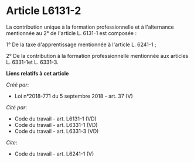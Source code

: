 # Article L6131-2

La contribution unique à la formation professionnelle et à l'alternance mentionnée au 2° de l'article L. 6131-1 est
composée : 

1° De la taxe d'apprentissage mentionnée à l'article L. 6241-1 ; 

2° De la contribution à la formation professionnelle mentionnée aux articles L. 6331-1et L. 6331-3.

**Liens relatifs à cet article**

_Créé par_:

  - Loi n°2018-771 du 5 septembre 2018 - art. 37 (V)

_Cité par_:

  - Code du travail - art. L6131-1 (VD)
  - Code du travail - art. L6331-1 (VD)
  - Code du travail - art. L6331-3 (VD)

_Cite_:

  - Code du travail - art. L6241-1 (V)
